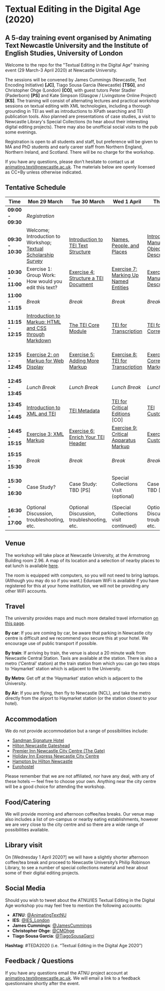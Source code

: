 # Textual Editing in the Digital Age (2020)
## A 5-day training event organised by Animating Text Newcastle University and the Institute of English Studies, University of London

Welcome to the repo for the "Textual Editing in the Digital Age" training event (29 March-3 April 2020) at Newcastle University.

The sessions will be convened by James Cummings (Newcastle, Text Encoding Initiative) **[JC]**, Tiago Sousa Garcia (Newcastle) **[TSG]**, and Christopher Ohge (London) **[CO]**, with guest tutors Peter Stadler (Paderborn) **[PS]** and Kate Simpson (Glasgow / Livingstone Online Project) **[KS]**. The training will consist of alternating lectures and practical workshop sessions on textual editing with XML technologies, including a thorough grounding in TEI as well as introductions to XPath searching and TEI publication tools. Also planned are  presentations of case studies, a visit to Newcastle Library's Special Collections (to hear about their interesting digital editing projects). There may also be unofficial social visits to the pub some evenings.

Registration is open to all students and staff, but preference will be given to MA and PhD students and early career staff from Northern England, Northern Ireland, and Scotland. There will be no charge for the workshop.

If you have any questions, please don’t hesitate to
contact us at [animating.text@newcastle.ac.uk](mailto:animating.text@newcastle.ac.uk). The materials below are openly licensed as CC+By unless otherwise indicated.


## Tentative Schedule

| Time | Mon 29 March | Tue 30 March | Wed 1 April | Thu 2 April | Fri 3 April |
|---------------|-----------------------------------------------------------------------------------------------------------------------|------------------------------------------------------------------|----------------------------------------------------------------------|-----------------------------------------------------|-------------------------------------------------|
| **09:00 - 09:30** | *Registration* | | | | |
| **09:30 - 10:30** | Welcome; Introduction to Workshop; [Textual Scholarship Survey](https://docs.google.com/presentation/d/1KxAenNla71qsLdCHmbd4xNYiP5alQrNP_6vH8yLVBKE/edit?usp=sharing) | [Introduction to TEI Text Structure](https://docs.google.com/presentation/d/1kJjnsPYkE26-0sT1D-ggA7MTyNgTLtMkpH_B_nNFBPk/edit?usp=sharing) | [Names, People, and Places](https://docs.google.com/presentation/d/1oFrGvPkebvs45x4oUrQc7S-t1zEBD1KNeUpUem43djs/edit?usp=sharing) | [Introduction to Manuscript and Object Description](https://docs.google.com/presentation/d/1Od39DaLApHl0yxB8fPm0pDlgjobVgUqIRNu4tA3fmZs/edit?usp=sharing) | [XML Searching with XPath, and Transforming TEI](https://docs.google.com/presentation/d/1MwKO_JRxP3LzFplbt19C516gZF6l-N36DO9fDHptXLU/edit?usp=sharing) | 
| **10:30 - 11:00** | Exercise 1: Group Work: How would you edit this text? | [Exercise 4: Structure a TEI Document](https://docs.google.com/document/d/1yRi8Uk5FNOx2AngdJNajMnElSz7vRho6gRnKQrCXPR4/edit?usp=sharing) | [Exercise 7: Marking Up Named Entities](https://docs.google.com/document/d/1r-AENXZESv1YngRguPmQUAAbXsL6if3E4ihafQr7wj0/edit?usp=sharing) | [Exercise 10: Manuscript Description](https://docs.google.com/document/d/1Y8D0BEXXwxMFenOrVvM35-D5Pyg0AuxokxOyy9T97OY/edit?usp=sharing) | [Exercise 13: XPath Searching in oXygen](https://docs.google.com/document/d/1BXjVlDYHQKs96CL05cvaCkmsbJUUccK0fcSd45UzJAc/edit#) |
| **11:00 - 11:15** | *Break* | *Break* | *Break* | *Break* | *Break* |
| **11:15 - 12:15** | [Introduction to Markup: HTML and CSS through Markdown](https://docs.google.com/presentation/d/1JNWGvToxjBvy5D5CXP7nUCLBscxOTGUFN93sbQNaOUU/edit?usp=sharing) | [The TEI Core Module](https://docs.google.com/presentation/d/1c-Ozi1OoXXknYkNM_1Hpt5e8LxtswgoUeONDQ25iuX8/edit?usp=sharing) | [TEI for Transcription](https://docs.google.com/presentation/d/1770nlJA3wYnjR1GSpELV2Dz8DIIJ4B-s-IYZkkmke7Y/edit?usp=sharing) | [TEI for Correspondence](https://docs.google.com/presentation/d/1LlZCKbS5d_2LBlIMOFa6x1Sujqh5tyQpoZOKSZ-C4kY/edit?usp=sharing) | [More on Transforming TEI](https://docs.google.com/presentation/d/1H2BGrnYZtuHEVv5dfIhvzg5ARwJxRo2R7gL8XqHp9Ps/edit?usp=sharing) |
| **12:15 - 12:45** | [Exercise 2: on Markup for Web Display](https://docs.google.com/document/d/1zaBOHuqjSUfJJ5f2y5J3Sq_nTbGYN662z0MPwx37-dg/edit?usp=sharing) | [Exercise 5: Adding More Markup](https://docs.google.com/document/d/16s3z47_0Xo6U90FKzsxQV6FFop_liinKJes8UutWLRo/edit?usp=sharing) | [Exercise 8: TEI for Transcription](https://docs.google.com/document/d/1SVDJxcXc3AN5wms7P10alHEhai7T4Nsk_IHwJF_ZaM8/edit?usp=sharing) | [Exercise 11: Correspondence Markup](https://docs.google.com/document/d/1_MMDUcoHcKBOB1e7SnCxSpcM_nV6NBAUGfMeyn_ZvyE/edit?usp=sharing) | [Exercise 15: More practice transforming your TEI](https://docs.google.com/document/d/1fs1CtfGhKC0KxOE1oOwKQ8ifTmv8ZV1Whd09z8s20_M/edit?usp=sharing) |  
| **12:45 - 13:45** | *Lunch Break* | *Lunch Break* | *Lunch Break* | *Lunch Break* | *Lunch Break* |
| **13:45 - 14:45** | [Introduction to XML and TEI](https://docs.google.com/presentation/d/1D6L4mCZG-vE1VbJ40jhvdzNwOBxnAIycXxuOqjeOoxw/edit?usp=sharing) | [TEI Metadata](https://docs.google.com/presentation/d/199SBVxGHJc4n8m86Oq9f3ZOpuUoauF1_G6k2r8Ap3lM/edit?usp=sharing) | [TEI for Critical Editions](https://docs.google.com/presentation/d/1fYrZbbdlGhOX_XSThjoJCWvCZ4wDWdilR2JyK3yf1Tw/edit?usp=sharing) [CO] | [TEI Customisation](https://docs.google.com/presentation/d/1jufn-n6WluZNXu24z8qOQeNu3CgKvYRu1JLyyzZZKtg/edit?usp=sharing) | [TEI Publication Tools](https://docs.google.com/presentation/d/1grwbVzQtssTiqur0CfZpSLFpco-htXObVo0P0K_ZAfg/edit?usp=sharing) | 
| **14:45 - 15:15** | [Exercise 3: XML Markup](https://docs.google.com/document/d/13xcJ94olFN7y1S88ydWzje0yFHqKIkx0uFxBEs4YHj0/edit?usp=sharing) | [Exercise 6: Enrich Your TEI Header](https://docs.google.com/document/d/1Trh5IlI9vds-OROx941f93_6yjMvQJmVDi9-myMhD-0/edit?usp=sharing) | [Exercise 9: Critical Apparatus Markup](https://docs.google.com/document/d/1kdoz78yG9yW8h2KBGG2khPnleIqxEbT4L_sqb3WlKrQ/edit?usp=sharing) | [Exercise 12: TEI Customisation](https://docs.google.com/document/d/12KseuanUurLB5F8Br_WdVpaYf7eLs1w66aZeRWCy-Eg/edit?usp=sharing) | [Exercise 14: Publication Tools](https://docs.google.com/document/d/1poxAn_uN-cmS4Au1nQ8j7SAWl6YgClIdWKqCRdkE3ng/edit?usp=sharing) | 
| **15:15 - 15:30** | *Break* | *Break* | *Break* | *Break* | *Break* |
| **15:30 - 16:30** | Case Study? | Case Study: TBD [PS] | Special Collections Visit (optional) | Case Study: TBD [KS]  | [Case Study: TEI for Data-Rich Documents](https://docs.google.com/presentation/d/1DoWKY09MXQHBBwJ-4TUtS3BMOqCoT4OESm78Y8e_nGA/edit?usp=sharing) [JC]? |
| **16:30 - 17:00** | Optional Discussion, troubleshooting, etc. | Optional Discussion, troubleshooting, etc. | (Special Collections visit continued) | Optional Discussion, troubleshooting, etc. | Review |


## Venue
The workshop will take place at Newcastle University, at the Armstrong Building room 2.96. A map of its location and a selection of nearby places to eat lunch is available [here](https://drive.google.com/open?id=1TpqYGzLsH5wJwcvjHabIa6kWtRy_o9LL&usp=sharing).

The room is equipped with computers, so you will not need to bring laptops. (Although you may do so if you want.) Eduroam WiFi is available if you have registered for this at your home institution, we will not be providing any other WiFi accounts.

## Travel
The university provides maps and much more detailed travel information [on this page](https://www.ncl.ac.uk/who-we-are/contact/maps/).

**By car**: If you are coming by car, be aware that parking in Newcastle city centre is difficult and we recommend you secure this at your hotel. We encourage use of public transport if possible.

**By train**: If arriving by train, the venue is about a 20 minute walk from Newcastle Central Station. Taxis are available at the station. There is also a metro (‘Central’ station) at the train station from which you can go two stops to ‘Haymarket’ station which is adjacent to the University.

**By Metro**: Get off at the ‘Haymarket’ station which is adjacent to the University.

**By Air**: If you are flying, then fly to Newcastle (NCL), and take the metro directly from the airport to Haymarket station (or the station closest to your hotel).

## Accommodation
We do not provide accommodation but a range of possibilities include: 

  * [Sandman Signature Hotel](https://www.sandmansignature.co.uk/hotels/signature-newcastle-zncl)
  * [Hilton Newcastle Gateshead](https://www3.hilton.com/en/hotels/united-kingdom/hilton-newcastle-gateshead-NCLHIHI/index.html)
  * [Premier Inn Newcastle City Centre (The Gate)](https://www.premierinn.com/gb/en/hotels/england/tyne-and-wear/newcastle/newcastle-city-centre-the-gate.html)
  * [Holiday Inn Express Newcastle City Centre](https://www.ihg.com/holidayinnexpress/hotels/gb/en/newcastle-upon-tyne/ncljb/hoteldetail)
  * [Hampton by Hilton Newcastle](https://hamptoninn3.hilton.com/en/hotels/united-kingdom/hampton-by-hilton-newcastle-NCLHXHX/index.html)
  * [Eurohostel](https://www.eurohostels.co.uk/newcastle)


Please remember that we are not affiliated, nor have any deal, with any of these hotels — feel free to choose your own. Anything near the city centre will be a good choice for attending the workshop.

## Food/Catering
We will provide morning and afternoon coffee/tea breaks. Our venue map also includes a list of on-campus or nearby eating establishments, however we are very close to the city centre and so there are a wide range of possibilities available.

## Library visit
On [Wednesday 1 April 2020?] we will have a slightly shorter afternoon coffee/tea break and proceed to Newcastle University’s Philip Robinson Library, to see a number of special collections material and hear about some of their digital editing projects.

## Social Media
Should you wish to tweet about the ATNU/IES Textual Editing in the Digital Age workshop you may feel free to mention the following accounts:
  * **ATNU**: [@AnimatingTextNU](https://twitter.com/AnimatingTextNU)
  * **IES**: [@IES_London](https://twitter.com/IES_London)
  * **James Cummings**: [@JamesCummings](https://twitter.com/JamesCummings)
  * **Christopher Ohge**: [@CMOhge](https://twitter.com/CMOhge)
  * **Tiago Sousa Garcia**: [@TiagoSousaGarci](https://twitter.com/tiagosousagarci)
  
**Hashtag**: #TEDA2020  (i.e. “Textual Editing in the Digital Age 2020”)

## Feedback / Questions
If you have any questions email the ATNU project account at animating.text@newcastle.ac.uk. We will email a link to a feedback questionnaire shortly after the event.
